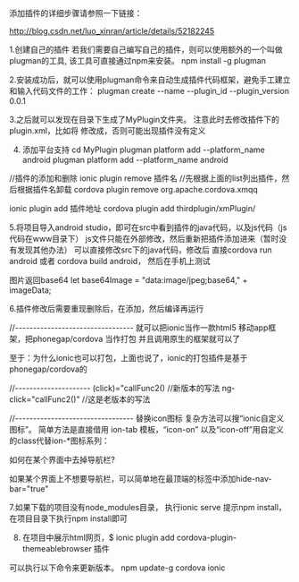 添加插件的详细步骤请参照一下链接：

http://blog.csdn.net/luo_xinran/article/details/52182245

1.创建自己的插件
若我们需要自己编写自己的插件，则可以使用额外的一个叫做plugman的工具, 该工具可直接通过npm来安装。
  npm install -g plugman


2.安装成功后，就可以使用plugman命令来自动生成插件代码框架，避免手工建立和输入代码文件的工作：
plugman create --name <pluginname> --plugin_id <pluginid> --plugin_version 0.0.1


3.之后就可以发现在目录下生成了MyPlugin文件夹。
注意此时去修改插件下的plugin.xml，比如将<clobbers target="cordova.plugins.MyPlugin" />
修改成<clobbers target="MyPlugin" />，否则可能出现插件没有定义


4. 添加平台支持
cd MyPlugin
plugman platform add --platform_name android
plugman platform add --platform_name android


//插件的添加和删除
ionic plugin remove 插件名  //先根据上面的list列出插件，然后根据插件名卸载
cordova plugin remove org.apache.cordova.xmqq

ionic plugin  add  插件地址
cordova plugin add thirdplugin/xmPlugin/


5.将项目导入android studio，即可在src中看到插件的java代码，以及js代码（js代码在www目录下）
js文件只能在外部修改，然后重新把插件添加进来（暂时没有发现其他办法）
可以直接修改src下的java代码，修改后 直接cordova run android 或者 cordova build android，
然后在手机上测试



图片返回base64
let base64Image = "data:image/jpeg;base64," + imageData;


6.插件修改后需要重现删除后，在添加，然后编译再运行


//---------------------------------
就可以把ionic当作一款html5 移动app框架，把phonegap/cordova 当作打包 并且调用原生的框架就可以了

至于：为什么ionic也可以打包，上面也说了，ionic的打包插件是基于phonegap/cordova的

//---------------------
(click)="callFunc2() //新版本的写法
 ng-click="callFunc2()" //这是老版本的写法


//---------------------------------
替换icon图标
复杂方法可以搜“ionic自定义图标”。
简单方法是直接借用 ion-tab 模板，“icon-on” 以及“icon-off”用自定义的class代替ion-*图标系列：


如何在某个界面中去掉导航栏?

如果某个界面上不想要导航栏，可以简单地在最顶端的标签中添加hide-nav-bar="true"



7.如果下载的项目没有node_modules目录， 执行ionic serve 提示npm  install，在项目目录下执行npm  install即可


8. 在项目中展示html网页，$ ionic plugin add cordova-plugin-themeablebrowser 插件


可以执行以下命令来更新版本。
npm update-g cordova ionic
